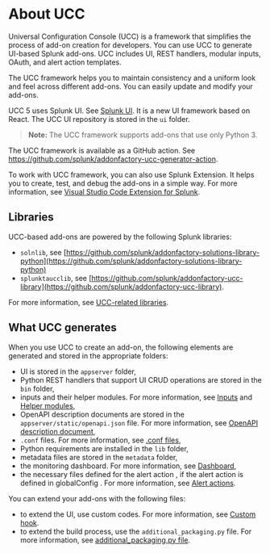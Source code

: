 # About UCC

Universal Configuration Console (UCC) is a framework that simplifies the process of add-on creation for developers. You can use UCC to generate UI-based Splunk add-ons. UCC includes UI, REST handlers, modular inputs, OAuth, and alert action templates.

The UCC framework helps you to maintain consistency and a uniform look and feel across different add-ons. You can easily update and modify your add-ons.

UCC 5 <!--- why do we say 5, everywhere else we say UCC---> uses Splunk UI. See [Splunk UI](https://splunkui.splunk.com/). It is a new UI framework based on React. The UCC UI repository is stored in the `ui` folder. <!-- (but where is this folder exactly, when I install Splunk UI?) -->

> **Note:** The UCC framework supports add-ons that use only Python 3.

The UCC framework is available as a GitHub action. See <https://github.com/splunk/addonfactory-ucc-generator-action>.

To work with UCC framework, you can also use Splunk Extension. It helps you to create, test, and debug the add-ons in a simple way. For more information, see [Visual Studio Code Extension for Splunk](https://marketplace.visualstudio.com/items?itemName=Splunk.splunk).

## Libraries

UCC-based add-ons are powered by the following Splunk libraries:
* `solnlib`, see [https://github.com/splunk/addonfactory-solutions-library-python](https://github.com/splunk/addonfactory-solutions-library-python)
* `splunktaucclib`, see [https://github.com/splunk/addonfactory-ucc-library](https://github.com/splunk/addonfactory-ucc-library). 

For more information, see [UCC-related libraries](ucc_related_libraries.md).

## What UCC generates 

When you use UCC to create an add-on, the following elements are generated and stored in the appropriate folders: 

* UI is stored in the `appserver` folder,
* Python REST handlers that support UI CRUD operations are stored in the `bin` folder,
* inputs and their helper modules. For more information, see [Inputs](./inputs/index.md) and [Helper modules](./inputs/helper.md),
* OpenAPI description documents are stored in the `appserver/static/openapi.json` file. For more information, see [OpenAPI description document](openapi.md),
* `.conf` files. For more information, see [.conf files](dot_conf_files.md),
* Python requirements are installed in the `lib` folder,
* metadata files are stored in the `metadata` folder,
* the monitoring dashboard. For more information, see [Dashboard](dashboard.md),
* the necessary files defined for the alert action <!---who defines the files? can I rewrite to: the files defined for the alert action? --->, if the alert action is defined in globalConfig <!--- is this a file name? --->. For more information, see [Alert actions](alert_actions/index.md). 

You can extend your add-ons with the following files:

* to extend the UI, use custom codes. For more information, see [Custom hook](custom_ui_extensions/custom_hook.md).
* to extend the build process, use the `additional_packaging.py` file. For more information, see [additional_packaging.py file](additional_packaging.md).